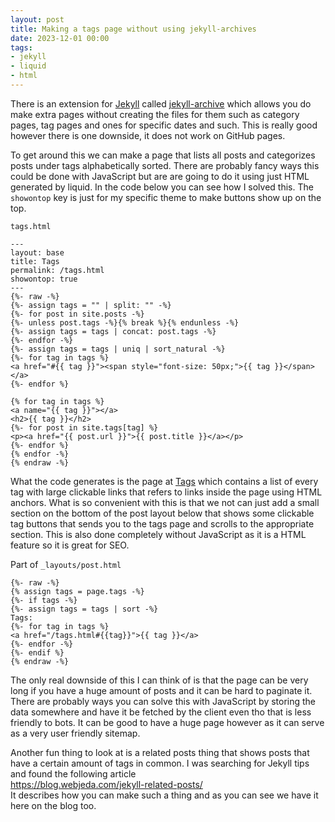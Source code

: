 ```yaml
---
layout: post
title: Making a tags page without using jekyll-archives
date: 2023-12-01 00:00
tags:
- jekyll
- liquid
- html
---
```

There is an extension for [Jekyll](https://github.com/jekyll/jekyll) called [jekyll-archive](https://github.com/jekyll/jekyll-archives) which allows you do make extra pages without creating the files for them such as category pages, tag pages and ones for specific dates and such. This is really good however there is one downside, it does not work on GitHub pages.

To get around this we can make a page that lists all posts and categorizes posts under tags alphabetically sorted. There are probably fancy ways this could be done with JavaScript but are are going to do it using just HTML generated by liquid. In the code below you can see how I solved this. The `showontop` key is just for my specific theme to make buttons show up on the top. 

`tags.html`
```liquid
---
layout: base
title: Tags
permalink: /tags.html
showontop: true
---
{%- raw -%}
{%- assign tags = "" | split: "" -%}
{%- for post in site.posts -%}
{%- unless post.tags -%}{% break %}{% endunless -%}
{%- assign tags = tags | concat: post.tags -%}
{%- endfor -%}
{%- assign tags = tags | uniq | sort_natural -%}
{%- for tag in tags %}
<a href="#{{ tag }}"><span style="font-size: 50px;">{{ tag }}</span></a>
{%- endfor %}

{% for tag in tags %}
<a name="{{ tag }}"></a>
<h2>{{ tag }}</h2>
{%- for post in site.tags[tag] %}
<p><a href="{{ post.url }}">{{ post.title }}</a></p>
{%- endfor %}
{% endfor -%}
{% endraw -%}
```

What the code generates is the page at [Tags](https://ellietheyeen.github.io/tags.html) which contains a list of every tag with large clickable links that refers to links inside the page using HTML anchors. What is so convenient with this is that we not can just add a small section on the bottom of the post layout below that shows some clickable tag buttons that sends you to the tags page and scrolls to the appropriate section. This is also done completely without JavaScript as it is a HTML feature so it is great for SEO.

Part of `_layouts/post.html`
```liquid
{%- raw -%}
{% assign tags = page.tags -%}
{%- if tags -%}
{%- assign tags = tags | sort -%}
Tags:
{%- for tag in tags %}
<a href="/tags.html#{{tag}}">{{ tag }}</a>
{%- endfor -%}
{%- endif %}
{% endraw -%}
```

The only real downside of this I can think of is that the page can be very long if you have a huge amount of posts and it can be hard to paginate it. There are probably ways you can solve this with JavaScript by storing the data somewhere and have it be fetched by the client even tho that is less friendly to bots. It can be good to have a huge page however as it can serve as a very user friendly sitemap.

Another fun thing to look at is a related posts thing that shows posts that have a certain amount of tags in common. I was searching for Jekyll tips and found the following article  
<https://blog.webjeda.com/jekyll-related-posts/>  
It describes how you can make such a thing and as you can see we have it here on the blog too.
